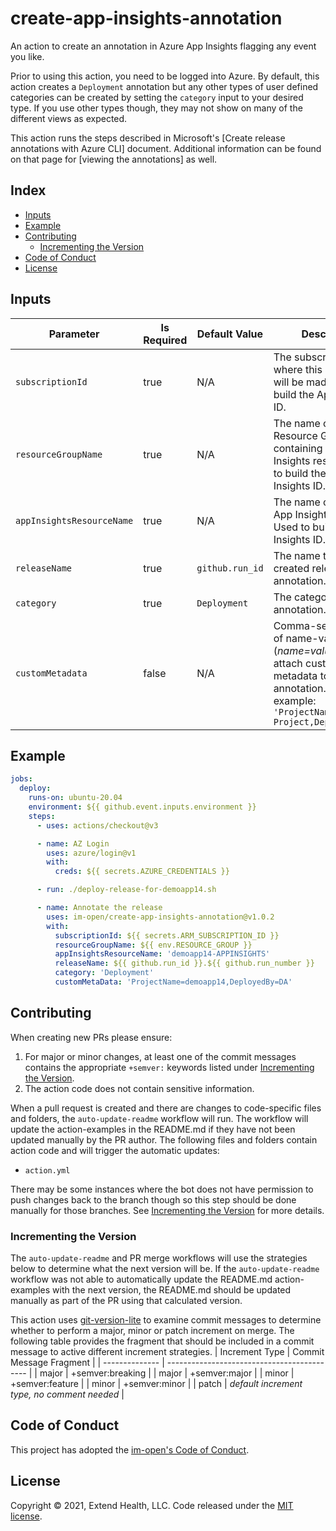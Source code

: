 # create-app-insights-annotation

An action to create an annotation in Azure App Insights flagging any event you like.

Prior to using this action, you need to be logged into Azure. By default, this action creates a `Deployment` annotation but any other types of user defined categories can be created by setting the `category` input to your desired type. If you use other types though, they may not show on many of the different views as expected.

This action runs the steps described in Microsoft's [Create release annotations with Azure CLI] document. Additional information can be found on that page for [viewing the annotations] as well.

## Index

- [Inputs](#inputs)
- [Example](#example)
- [Contributing](#contributing)
  - [Incrementing the Version](#incrementing-the-version)
- [Code of Conduct](#code-of-conduct)
- [License](#license)

## Inputs

| Parameter                 | Is Required | Default Value   | Description                                                                                                                                                          |
| ------------------------- | ----------- | --------------- | -------------------------------------------------------------------------------------------------------------------------------------------------------------------- |
| `subscriptionId`          | true        | N/A             | The subscription ID where this annotation will be made. Used to build the App Insights ID.                                                                           |
| `resourceGroupName`       | true        | N/A             | The name of the Resource Group containing the App Insights resource. Used to build the App Insights ID.                                                              |
| `appInsightsResourceName` | true        | N/A             | The name of the Azure App Insights resource. Used to build the App Insights ID.                                                                                      |
| `releaseName`             | true        | `github.run_id` | The name to give the created release annotation.                                                                                                                     |
| `category`                | true        | `Deployment`    | The category of annotation.                                                                                                                                          |
| `customMetadata`          | false       | N/A             | Comma-separated list of name-value pairs (_name=value_) used to attach custom metadata to the annotation. For example: <br/>`'ProjectName=My Project,DeployedBy=DA'` |

## Example

```yml
jobs:
  deploy:
    runs-on: ubuntu-20.04
    environment: ${{ github.event.inputs.environment }}
    steps:
      - uses: actions/checkout@v3

      - name: AZ Login
        uses: azure/login@v1
        with:
          creds: ${{ secrets.AZURE_CREDENTIALS }}

      - run: ./deploy-release-for-demoapp14.sh

      - name: Annotate the release
        uses: im-open/create-app-insights-annotation@v1.0.2
        with:
          subscriptionId: ${{ secrets.ARM_SUBSCRIPTION_ID }}
          resourceGroupName: ${{ env.RESOURCE_GROUP }}
          appInsightsResourceName: 'demoapp14-APPINSIGHTS'
          releaseName: ${{ github.run_id }}.${{ github.run_number }}
          category: 'Deployment'
          customMetaData: 'ProjectName=demoapp14,DeployedBy=DA'
```

## Contributing

When creating new PRs please ensure:

1. For major or minor changes, at least one of the commit messages contains the appropriate `+semver:` keywords listed under [Incrementing the Version](#incrementing-the-version).
1. The action code does not contain sensitive information.

When a pull request is created and there are changes to code-specific files and folders, the `auto-update-readme` workflow will run.  The workflow will update the action-examples in the README.md if they have not been updated manually by the PR author. The following files and folders contain action code and will trigger the automatic updates:

- `action.yml`

There may be some instances where the bot does not have permission to push changes back to the branch though so this step should be done manually for those branches. See [Incrementing the Version](#incrementing-the-version) for more details.

### Incrementing the Version

The `auto-update-readme` and PR merge workflows will use the strategies below to determine what the next version will be.  If the `auto-update-readme` workflow was not able to automatically update the README.md action-examples with the next version, the README.md should be updated manually as part of the PR using that calculated version.

This action uses [git-version-lite] to examine commit messages to determine whether to perform a major, minor or patch increment on merge. The following table provides the fragment that should be included in a commit message to active different increment strategies.
| Increment Type | Commit Message Fragment |
| -------------- | ------------------------------------------- |
| major | +semver:breaking |
| major | +semver:major |
| minor | +semver:feature |
| minor | +semver:minor |
| patch | _default increment type, no comment needed_ |

## Code of Conduct

This project has adopted the [im-open's Code of Conduct](https://github.com/im-open/.github/blob/master/CODE_OF_CONDUCT.md).

## License

Copyright &copy; 2021, Extend Health, LLC. Code released under the [MIT license](LICENSE).

[git-version-lite]: https://github.com/im-open/git-version-lite
